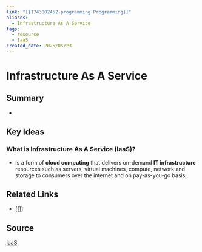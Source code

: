 ```yaml
---
link: "[[1743802452-programming|Programming]]"
aliases:
  - Infrastructure As A Service
tags:
  - resource
  - IaaS
created_date: 2025/05/23
---
```

# Infrastructure As A Service
## Summary
- 
## Key Ideas
### What is Infrastructure As A Service (IaaS)?
- Is a form of **cloud computing** that delivers on-demand **IT infrastructure** resources such as servers, virtual machines, compute, network and storage to consumers over the internet and on pay-as-you-go basis.
## Related Links
- [[]]
## Source
[IaaS](https://www.ibm.com/think/topics/iaas) 